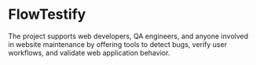 # FlowTestify
The project supports web developers, QA engineers, and anyone involved in website maintenance by offering tools to detect bugs, verify user workflows, and validate web application behavior.
